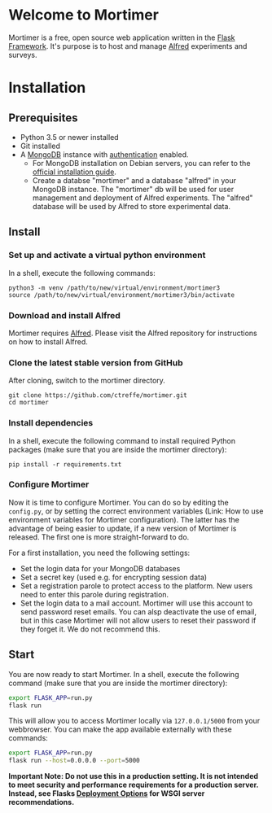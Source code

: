 # Welcome to Mortimer

Mortimer is a free, open source web application written in the [Flask Framework](http://flask.pocoo.org/). It's purpose is to host and manage [Alfred](https://github.com/ctreffe/alfred) experiments and surveys.

# Installation

## Prerequisites

- Python 3.5 or newer installed
- Git installed
- A [MongoDB](https://www.mongodb.com/de) instance with [authentication](https://docs.mongodb.com/manual/tutorial/enable-authentication/) enabled.
    - For MongoDB installation on Debian servers, you can refer to the [official installation guide](https://docs.mongodb.com/manual/tutorial/install-mongodb-on-debian/).
    - Create a databse "mortimer" and a database "alfred" in your MongoDB instance. The "mortimer" db will be used for user management and deployment of Alfred experiments. The "alfred" database will be used by Alfred to store experimental data.

## Install

### Set up and activate a virtual python environment

In a shell, execute the following commands:
```
python3 -m venv /path/to/new/virtual/environment/mortimer3
source /path/to/new/virtual/environment/mortimer3/bin/activate
```

### Download and install Alfred
Mortimer requires [Alfred](https://github.com/ctreffe/alfred). Please visit the Alfred repository for instructions on how to install Alfred.


### Clone the latest stable version from GitHub
After cloning, switch to the mortimer directory.

```
git clone https://github.com/ctreffe/mortimer.git
cd mortimer
```

### Install dependencies
In a shell, execute the following command to install required Python packages (make sure that you are inside the mortimer directory):

```
pip install -r requirements.txt
```

### Configure Mortimer
Now it is time to configure Mortimer. You can do so by editing the `config.py`, or by setting the correct environment variables (Link: How to use environment variables for Mortimer configuration). The latter has the advantage of being easier to update, if a new version of Mortimer is released. The first one is more straight-forward to do.

For a first installation, you need the following settings:
- Set the login data for your MongoDB databases
- Set a secret key (used e.g. for encrypting session data)
- Set a registration parole to protect access to the platform. New users need to enter this parole during registration.
- Set the login data to a mail account. Mortimer will use this account to send password reset emails. You can alsp deactivate the use of email, but in this case Mortimer will not allow users to reset their password if they forget it. We do not recommend this.


## Start

You are now ready to start Mortimer. In a shell, execute the following command (make sure that you are inside the mortimer directory):

```bash
export FLASK_APP=run.py
flask run
```

This will allow you to access Mortimer locally via `127.0.0.1/5000` from your webbrowser. You can make the app available externally with these commands:

```bash
export FLASK_APP=run.py
flask run --host=0.0.0.0 --port=5000
```


**Important Note: Do not use this in a production setting. It is not intended to meet security and performance requirements for a production server. Instead, see Flasks [Deployment Options](http://flask.pocoo.org/docs/1.0/deploying/#deployment) for WSGI server recommendations.**

